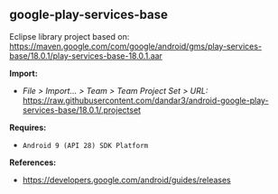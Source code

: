 ## google-play-services-base

Eclipse library project based on:<br/>
https://maven.google.com/com/google/android/gms/play-services-base/18.0.1/play-services-base-18.0.1.aar

**Import:**
- _File > Import... > Team > Team Project Set > URL:_<br/>
  https://raw.githubusercontent.com/dandar3/android-google-play-services-base/18.0.1/.projectset

**Requires:**
- `Android 9 (API 28) SDK Platform`

**References:**
- https://developers.google.com/android/guides/releases